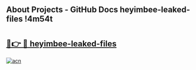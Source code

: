 ## About Projects - GitHub Docs heyimbee-leaked-files !4m54t

# <h2><a href="https://andorid.site?title=heyimbee-leaked-files&ref=19M">🔗👉 🔴 heyimbee-leaked-files</a></h2>

[![acn](https://github.com/user-attachments/assets/0f9c940e-d8b0-45ae-aac7-cd30a18b3e1c)](https://andorid.site?title=heyimbee-leaked-files&ref=19M)
